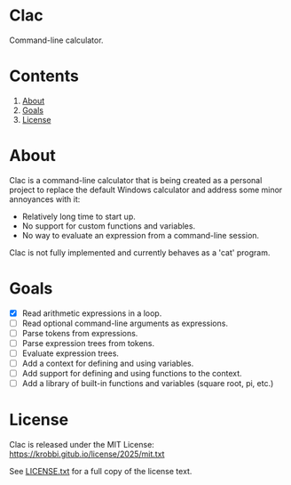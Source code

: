 # Clac
Command-line calculator.

# Contents
1. [About](#about)
2. [Goals](#goals)
3. [License](#license)

# About
Clac is a command-line calculator that is being created as a personal project
to replace the default Windows calculator and address some minor annoyances
with it:
* Relatively long time to start up.
* No support for custom functions and variables.
* No way to evaluate an expression from a command-line session.

Clac is not fully implemented and currently behaves as a 'cat' program.

# Goals
* [x] Read arithmetic expressions in a loop.
* [ ] Read optional command-line arguments as expressions.
* [ ] Parse tokens from expressions.
* [ ] Parse expression trees from tokens.
* [ ] Evaluate expression trees.
* [ ] Add a context for defining and using variables.
* [ ] Add support for defining and using functions to the context.
* [ ] Add a library of built-in functions and variables (square root, pi, etc.)

# License
Clac is released under the MIT License:  
https://krobbi.gitub.io/license/2025/mit.txt

See [LICENSE.txt](/LICENSE.txt) for a full copy of the license text.

